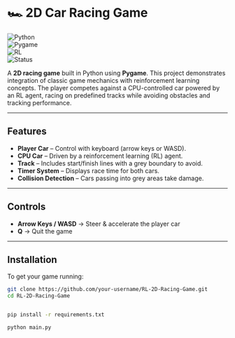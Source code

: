 # 🏎 2D Car Racing Game  

![Python](https://img.shields.io/badge/Python-3.13.3-blue?logo=python&logoColor=white)  
![Pygame](https://img.shields.io/badge/Pygame-2.6.0-green?logo=pygame&logoColor=white)  
![RL](https://img.shields.io/badge/RL-Library-SB3-orange)  
![Status](https://img.shields.io/badge/Status-Active-success)  

A **2D racing game** built in Python using **Pygame**. This project demonstrates integration of classic game mechanics with reinforcement learning concepts. The player competes against a CPU-controlled car powered by an RL agent, racing on predefined tracks while avoiding obstacles and tracking performance.  

---

## Features  

- **Player Car** – Control with keyboard (arrow keys or WASD).  
- **CPU Car** – Driven by a reinforcement learning (RL) agent.  
- **Track** – Includes start/finish lines with a grey boundary to avoid.  
- **Timer System** – Displays race time for both cars.  
- **Collision Detection** – Cars passing into grey areas take damage.  

---

## Controls  

- **Arrow Keys / WASD** → Steer & accelerate the player car  
- **Q** → Quit the game  

---

##  Installation  

To get your game running:  

```bash
git clone https://github.com/your-username/RL-2D-Racing-Game.git
cd RL-2D-Racing-Game


pip install -r requirements.txt

python main.py
```

